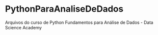 # PythonParaAnaliseDeDados
Arquivos do curso de Python Fundamentos para Análise de Dados - Data Science Academy
